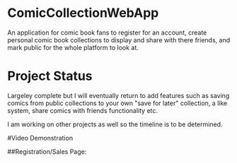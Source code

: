 # ComicCollectionWebApp

An application for comic book fans to register for an account, create personal comic book collections to display and share with there friends, and mark public for the whole platform to look at.

# Project Status
Largeley complete but I will eventually return to add features such as saving comics from public collections to your own "save for later" collection, a like system, share comics with friends functionality etc.

I am working on other projects as well so the timeline is to be determined.

#Video Demonstration

##Registration/Sales Page:
